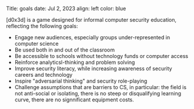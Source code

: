 Title: goals
date: Jul 2, 2023
align: left
color: blue

[d0x3d] is a game designed for informal computer security education, reflecting the following goals:

 - Engage new audiences, especially groups under-represented in computer science
 -  Be used both in and out of the classroom
 -  Be accessible to schools without technology funds or computer access
 -  Reinforce analyticsl-thinking and problem solving
 -  Improve security literacy, while increasing awareness of security careers and technology
 -  Inspire "adversarial thinking" and security role-playing
 -  Challenge assumptions that are barriers to CS, in particular: the field is not anti-social or isolating, there is no steep or disqualifying learning curve, there are no signnificant equipment costs.

